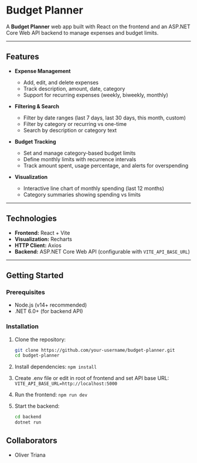 # Budget Planner

A **Budget Planner** web app built with React on the frontend and an ASP.NET Core Web API backend to manage expenses and budget limits.

---

## Features

- **Expense Management**  
  - Add, edit, and delete expenses  
  - Track description, amount, date, category  
  - Support for recurring expenses (weekly, biweekly, monthly)  

- **Filtering & Search**  
  - Filter by date ranges (last 7 days, last 30 days, this month, custom)  
  - Filter by category or recurring vs one-time  
  - Search by description or category text  

- **Budget Tracking**  
  - Set and manage category-based budget limits  
  - Define monthly limits with recurrence intervals  
  - Track amount spent, usage percentage, and alerts for overspending  

- **Visualization**  
  - Interactive line chart of monthly spending (last 12 months)  
  - Category summaries showing spending vs limits  

---

## Technologies

- **Frontend:** React + Vite  
- **Visualization:** Recharts  
- **HTTP Client:** Axios  
- **Backend:** ASP.NET Core Web API (configurable with `VITE_API_BASE_URL`)  

---

## Getting Started

### Prerequisites

- Node.js (v14+ recommended)  
- .NET 6.0+ (for backend API)  

### Installation

1. Clone the repository:

   ```bash
   git clone https://github.com/your-username/budget-planner.git
   cd budget-planner

2. Install dependencies:
    ```npm install```

3. Create .env file or edit in root of frontend and set API base URL:
    ```VITE_API_BASE_URL=http://localhost:5000```

4. Run the frontend:
    ```npm run dev```

5. Start the backend:
    ```bash
    cd backend
    dotnet run

## Collaborators
- Oliver Triana
